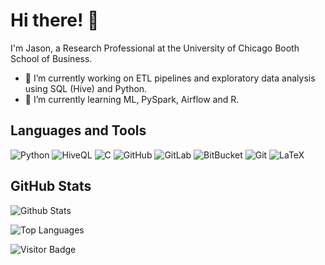 # Hi there! 👋

I'm Jason, a Research Professional at the University of Chicago Booth School of Business.

- 🔭 I’m currently working on ETL pipelines and exploratory data analysis using SQL (Hive) and Python.
- 🌱 I’m currently learning ML, PySpark, Airflow and R.

<!--
**jasonjiajs/jasonjiajs** is a ✨ _special_ ✨ repository because its `README.md` (this file) appears on your GitHub profile.

Here are some ideas to get you started:

- 🔭 I’m currently working on ...
- 🌱 I’m currently learning ...
- 👯 I’m looking to collaborate on ...
- 🤔 I’m looking for help with ...
- 💬 Ask me about ...
- 📫 How to reach me: ...
- 😄 Pronouns: ...
- ⚡ Fun fact: ...
-->

## Languages and Tools
![Python](https://img.shields.io/badge/-Python-black?style=flat-square&logo=Python)
![HiveQL](https://img.shields.io/badge/-HiveQL-black?style=flat-square&logo=apachehive&logoColor=FDEE21)
![C](https://custom-icon-badges.herokuapp.com/badge/C-03599C.svg?logo=c-in-hexagon&logoColor=white)
![GitHub](https://img.shields.io/badge/-GitHub-181717?style=flat-square&logo=github)
![GitLab](https://img.shields.io/badge/-GitLab-FCA121?style=flat-square&logo=gitlab)
![BitBucket](https://img.shields.io/badge/-BitBucket-darkblue?style=flat-square&logo=bitbucket)
![Git](https://img.shields.io/badge/-Git-black?style=flat-square&logo=git)
![LaTeX](https://img.shields.io/badge/LaTeX-008080.svg?logo=LaTeX&logoColor=white)


## GitHub Stats
![Github Stats](https://github-readme-stats.vercel.app/api?username=jasonjiajs&count_private=true&show_icons=true&include_all_commits=true)

![Top Languages](https://github-readme-stats.vercel.app/api/top-langs/?username=jasonjiajs&hide=TeX,jupyter%20notebook&layout=compact)

![Visitor Badge](https://visitor-badge.glitch.me/badge?page_id=jasonjiajs.visitor-badge)

